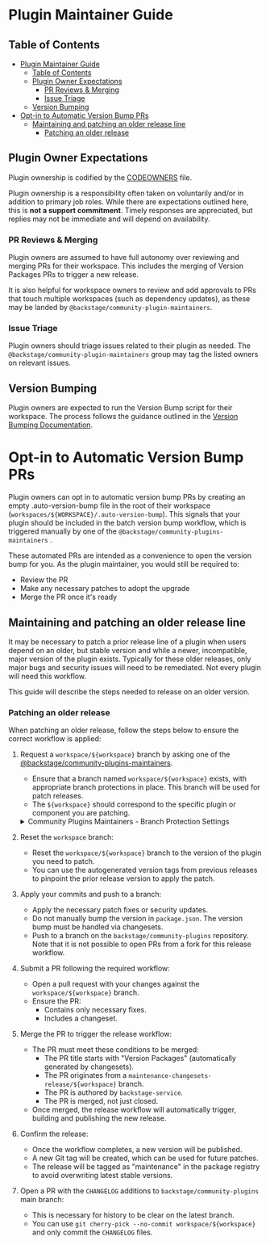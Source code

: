 # Plugin Maintainer Guide

## Table of Contents

- [Plugin Maintainer Guide](#plugin-maintainer-guide)
  - [Table of Contents](#table-of-contents)
  - [Plugin Owner Expectations](#plugin-owner-expectations)
    - [PR Reviews \& Merging](#pr-reviews--merging)
    - [Issue Triage](#issue-triage)
  - [Version Bumping](#version-bumping)
- [Opt-in to Automatic Version Bump PRs](#opt-in-to-automatic-version-bump-prs)
  - [Maintaining and patching an older release line](#maintaining-and-patching-an-older-release-line)
    - [Patching an older release](#patching-an-older-release)

## Plugin Owner Expectations

Plugin ownership is codified by the [CODEOWNERS](https://github.com/backstage/community-plugins/blob/main/.github/CODEOWNERS) file.

Plugin ownership is a responsibility often taken on voluntarily and/or in addition to primary job roles. While there are expectations outlined here, this is **not a support commitment**. Timely responses are appreciated, but replies may not be immediate and will depend on availability.

### PR Reviews & Merging

Plugin owners are assumed to have full autonomy over reviewing and merging PRs for their workspace. This includes the merging of Version Packages PRs to trigger a new release.

It is also helpful for workspace owners to review and add approvals to PRs that touch multiple workspaces (such as dependency updates), as these may be landed by `@backstage/community-plugin-maintainers`.

### Issue Triage

Plugin owners should triage issues related to their plugin as needed. The `@backstage/community-plugin-maintainers` group may tag the listed owners on relevant issues.

## Version Bumping

Plugin owners are expected to run the Version Bump script for their workspace. The process follows the guidance outlined in the [Version Bumping Documentation](https://github.com/backstage/community-plugins/blob/main/docs/version-bump.md).

# Opt-in to Automatic Version Bump PRs

Plugin owners can opt in to automatic version bump PRs by creating an empty .auto-version-bump file in the root of their workspace (`workspaces/${WORKSPACE}/.auto-version-bump`). This signals that your plugin should be included in the batch version bump workflow, which is triggered manually by one of the `@backstage/community-plugins-maintainers` .

These automated PRs are intended as a convenience to open the version bump for you. As the plugin maintainer, you would still be required to:

- Review the PR
- Make any necessary patches to adopt the upgrade
- Merge the PR once it's ready

## Maintaining and patching an older release line

It may be necessary to patch a prior release line of a plugin when users depend on an older, but stable version and while a newer, incompatible, major version of the plugin exists. Typically for these older releases, only major bugs and security issues will need to be remediated. Not every plugin will need this workflow.

This guide will describe the steps needed to release on an older version.

### Patching an older release

When patching an older release, follow the steps below to ensure the correct workflow is applied:

1. Request a `workspace/${workspace}` branch by asking one of the [@backstage/community-plugins-maintainers](https://github.com/orgs/backstage/teams/community-plugins-maintainers).

   - Ensure that a branch named `workspace/${workspace}` exists, with appropriate branch protections in place. This branch will be used for patch releases.
   - The `${workspace}` should correspond to the specific plugin or component you are patching.

   <details>
   <summary>Community Plugins Maintainers - Branch Protection Settings</summary>

   In **GitHub > Repo > Settings > Branches**, add a rule for the requested `workspace/${workspace}` branch and apply these settings:

   - ☑ Require pull request before merging
     - ☑ Require approvals
     - ☑ Dismiss stale approvals when new commits are pushed
     - ☑ Require review from Code Owners
   - ☑ Require status checks to pass before merging
   - ☑ Restrict who can push: **CODEOWNERS for the workspace**
   - ☑ Restrict pushes that create matching branches
   - ☑ Allow force pushes
     - ☑ Specify who can force push: **CODEOWNERS for the workspace**

   </details>

2. Reset the `workspace` branch:

   - Reset the `workspace/${workspace}` branch to the version of the plugin you need to patch.
   - You can use the autogenerated version tags from previous releases to pinpoint the prior release version to apply the patch.

3. Apply your commits and push to a branch:

   - Apply the necessary patch fixes or security updates.
   - Do not manually bump the version in `package.json`. The version bump must be handled via changesets.
   - Push to a branch on the `backstage/community-plugins` repository. Note that it is not possible to open PRs from a fork for this release workflow.

4. Submit a PR following the required workflow:

   - Open a pull request with your changes against the `workspace/${workspace}` branch.
   - Ensure the PR:
     - Contains only necessary fixes.
     - Includes a changeset.

5. Merge the PR to trigger the release workflow:

   - The PR must meet these conditions to be merged:
     - The PR title starts with "Version Packages" (automatically generated by changesets).
     - The PR originates from a `maintenance-changesets-release/${workspace}` branch.
     - The PR is authored by `backstage-service`.
     - The PR is merged, not just closed.
   - Once merged, the release workflow will automatically trigger, building and publishing the new release.

6. Confirm the release:

   - Once the workflow completes, a new version will be published.
   - A new Git tag will be created, which can be used for future patches.
   - The release will be tagged as "maintenance" in the package registry to avoid overwriting latest stable versions.

7. Open a PR with the `CHANGELOG` additions to `backstage/community-plugins` main branch:
   - This is necessary for history to be clear on the latest branch.
   - You can use `git cherry-pick --no-commit workspace/${workspace}` and only commit the `CHANGELOG` files.
